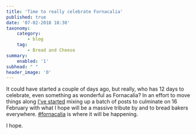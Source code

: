 ```yaml
---
title: 'Time to really celebrate Fornacalia'
published: true
date: '07-02-2018 18:30'
taxonomy:
    category:
        - blog
    tag:
        - Bread and Cheese
summary:
    enabled: '1'
subhead: " "
header_image: '0'
--- 
```


It could have started a couple of days ago, but really, who has 12 days to celebrate, even something as wonderful as Fornacalia? In an effort to move things along [I've started](https://www.fornacalia.com/2018/gearing-up-for-fornacalia/) mixing up a batch of posts to culminate on 16 February with what I hope will be a massive tribute by and to bread bakers everywhere. [#fornacalia](https://twitter.com/hashtag/Fornacalia?src=hash) is where it will be happening.

I hope.
